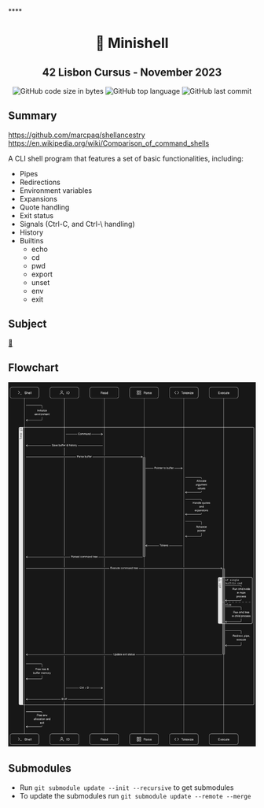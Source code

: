 
****<h1 align="center">
	📖 Minishell
</h1>

<h2 align="center">
	42 Lisbon Cursus - November 2023
</h2>

<p align="center">
	<img alt="GitHub code size in bytes" src="https://img.shields.io/github/languages/code-size/MrFacundo/42_Minishell?color=lightblue" />
	<img alt="GitHub top language" src="https://img.shields.io/github/languages/top/MrFacundo/42_Minishell?color=blue" />
	<img alt="GitHub last commit" src="https://img.shields.io/github/last-commit/MrFacundo/42_Minishell?color=green" />
</p>

## Summary

https://github.com/marcpaq/shellancestry
https://en.wikipedia.org/wiki/Comparison_of_command_shells

A CLI shell program that features a set of basic functionalities, including:

- Pipes
- Redirections
- Environment variables
- Expansions
- Quote handling
- Exit status
- Signals (Ctrl-C, and Ctrl-\\ handling)
- History
- Builtins
  - echo
  - cd
  - pwd
  - export
  - unset
  - env
  - exit

## Subject
[📗️](en.subject.pdf) 

## Flowchart
![📊️](diagram.png)

## Submodules 
- Run `git submodule update --init --recursive` to get submodules
- To update the submodules run `git submodule update --remote --merge`
